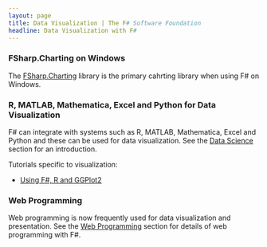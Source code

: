```yaml
---
layout: page
title: Data Visualization | The F# Software Foundation
headline: Data Visualization with F#
---
```



### FSharp.Charting on Windows

The [FSharp.Charting](http://fsharp.github.io/FSharp.Charting/) library is the primary cahrting library
when using F# on Windows.

### R, MATLAB, Mathematica, Excel and Python for Data Visualization

F# can integrate with systems such as R, MATLAB, Mathematica, Excel and Python and these can be used for data visualization.
See the [Data Science](/data-science/) section for an introduction.

Tutorials specific to visualization:

* [Using F#, R and GGPlot2](http://stackoverflow.com/questions/16820211/r-type-provider-and-ggplot2)

### Web Programming

Web programming is now frequently used for data visualization and presentation. 
See the [Web Programming](/webstacks) section for details of web programming with F#.

